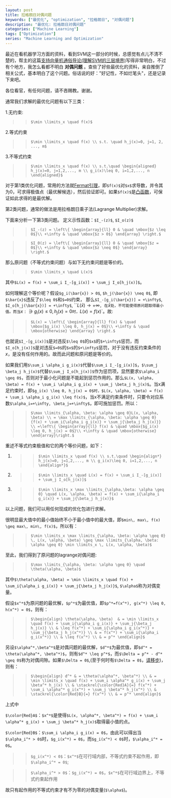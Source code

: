 ```yaml
---
layout: post
title: 拉格朗日对偶问题
keywords: ["最优化", "optimization", "拉格朗日", "对偶问题"]
description: "最优化: 拉格朗日对偶问题"
categories: ["Machine Learning"]
tags: ["Optimization"]
series: "Machine Learning and Optimization"
---
```


最近在看机器学习方面的资料，看到SVM这一部分的时候，总感觉有点儿不清不楚的，帮主的这篇[支持向量机通俗导论(理解SVM的三层境界)](http://blog.csdn.net/v_july_v/article/details/7624837)写得非常明白，不过有个地方，我怎么看都不明白 **对偶问题** 。查些了好些最优化的资料，亲自推倒了相关公式，基本明白了这个问题。俗话说的好："好记性，不如烂笔头"，还是记录下来吧。


各位看官，有任何问题，请不吝赐教。谢谢。


通常我们求解的最优化问题有以下三类：

1.无约束:

>>`$\min \limits_x \quad f(x)$`

2.等式约束

>>`$\min \limits_x \quad f(x) \\
s.t. \quad h_j(x)=0, j=1, 2, ..., m$`

3.不等式约束

>>`$\min \limits_x \quad f(x) \\
s.t.\quad \begin{aligned}
h_j(x)=0, j=1,2,..., m \\
g_i(x)\leq 0, i=1,2,..., n
\end{aligned}$`

对于第1类优化问题，常用的方法就[Fermat引理](http://zh.wikipedia.org/wiki/%E8%B4%B9%E9%A9%AC%E5%BC%95%E7%90%86)，即`$f(x)$`对`$x$`求导数，并令其为0，可求得极值点（最优解候选），然后验证即可。如果`$f(x)$`是[凸函数](http://zh.wikipedia.org/zh-cn/%E5%87%B8%E5%87%BD%E6%95%B0)，可保证如此求得的是最优解。

第2类问题，通常的做法是用拉格朗日乘子法(Lagrange Multiplier)求解。

下面来分析一下第3类问题。
定义示性函数：`$I_-(z)$`, `$I_o(z)$`

>>`$I_-(z) = \left\{ \begin{array}{ll}
0 & \quad \mbox{$z \leq 0$}\\
+\infty & \quad \mbox{$z > 0$}
\end{array} \right.$`

>>`$I_0(z) = \left\{ \begin{array}{ll}
0 & \quad \mbox{$z = 0$}\\
+\infty & \quad \mbox{$z \neq 0$}
\end{array} \right.$`

那么原问题（不等式约束问题）与如下无约束问题是等价的。

>>`$\min \limits_x \quad L(x)$`

其中`$L(x) = f(x) + \sum_i I_-[g_i(x)] + \sum_j I_o[h_j(x)]$`。

如何理解这个等价呢？假设`$g_i(\bar{x}) > 0$`, `$h_j(\bar{x}) \neq 0$`, 即`$\bar{x}$`违反了`$\leq 0$`和`$=0$`约束， 那么`$I_-[g_i(\bar{x})] = +\infty$`, `$I_o[h_j(\bar{x})] = +\infty$`, ``$L(\bar{x}) \to +\infty$`, 在`$\bar{x}$`处，不可能使得原问题取得最小值。而当`$x: \ni g_i(x) \leq 0, h_j(x) = 0$`时，`$L(x) = f(x)$`。故:

>>`$L(x) = \left\{ \begin{array}{ll}
f(x) & \quad \mbox{$g_i(x) \leq 0, h_j(x) = 0$}\\
+\infty & \quad \mbox{otherwise}
\end{array} \right.$`

也就说`$I_-[g_i(x)]$`是对违反`$\leq 0$`的`$x$`的`$+\infty$`惩罚，而`$I_o[h_j(x)]$`是对违反`$=0$`的`$x$`的`$+\infty$`惩罚，对于没有违反约束条件的$x$，是没有任何作用的。故而此问题和原问题是等价的。

如果我们用`$\sum_i \alpha_i g_i(x)$`代替`$\sum_i I_-[g_i(x)]$`，`$\sum_j \beta_j h_j(x)$`代替`$\sum_j I_o[h_j(x)]$`作为惩罚项，显然要求`$\alpha_i \geq 0$`，否则对于最小化问题是不能起到惩罚作用的。那么`$L(x, \alpha, \beta) = f(x) + \sum_i \alpha_i g_i(x) + \sum_j \beta_j h_j(x)$`。当x满足约束时，即`$g_i(x) \leq 0, h_j(x) = 0$时，$L(x, \alpha, \beta) = f(x) + \sum_i \alpha_i g_i(x) \leq f(x)$`，当x不满足约束条件时，只要令对应系数`$\alpha_i=+\infty, \beta_j=+\infty$`，即可施加惩罚。所以：

>>`$\max \limits_{\alpha, \beta: \alpha \geq 0}L(x, \alpha, \beta) \\
= \max \limits_{\alpha, \beta: \alpha \geq 0}{f(x) + \sum_i{\alpha_i g_i(x)} + \sum_j{\beta_j h_j(x)}} \\
=\left\{ \begin{array}{ll}
f(x) & \quad \mbox{$g_i(x) \leq 0, h_j(x) = 0$}\\
+\infty & \quad \mbox{otherwise}
\end{array}\right.$`

重述不等式约束极值和它的两个等价问题，如下：

1.	>>`$\min \limits_x \quad f(x) \\
s.t.\quad \begin{align*}
h_j(x)=0, j=1,2,..., m \\
g_i(x)\leq 0, i=1,2,..., n
\end{align*}$`

2.	>>`$\min \limits_x \quad L(x) = f(x) + \sum_i I_-[g_i(x)] + \sum_j I_o[h_j(x)]$`

3.	>>`$\min \limits_x \max \limits_{\alpha,\beta: \alpha \geq 0} \quad L(x, \alpha, \beta) = f(x) + \sum_i{\alpha_i g_i(x)} + \sum_j{\beta_j h_j(x)}$`

以上问题，我们可以用任何现成的优化包进行求解。

很明显最大值中的最小值始终不小于最小值中的最大值，即`$min\, max\, f(x) \geq max\, min\, f(x)$`，所以有：
>>`$\min \limits_x \max \limits_{\alpha, \beta: \alpha \geq 0} \, L(x, \alpha, \beta) \geq \max \limits_{\alpha, \beta: \alpha \geq 0} \min \limits_x \, L(x, \alpha, \beta)$`

至此，我们得到了原问题的lagrange对偶问题:

>>`$\max \limits_{\alpha, \beta: \alpha \geq 0} \quad \theta(\alpha, \beta)$`

其中`$\theta(\alpha, \beta) = \min \limits_x \quad f(x) + \sum_i{\alpha_i g_i(x)} + \sum_j{\beta_j h_j(x)}$`, `$\alpha$`称为对偶变量。

假设`$x^*$`为原问题的最优解，`$p^*$`为最优值，即`$p^*=f(x^*), g(x^*) \leq 0, h(x^*) = 0$`，则有：

>>`$\begin{align}
\theta(\alpha, \beta)  & = \min \limits_x \quad f(x) + \sum_i{\alpha_i g_i(x)} + \sum_j{\beta_j h_j(x)} \\
& \leq f(x^*) + \sum_i{\alpha_i g_i(x^*)} + \sum_j{\beta_j h_j(x^*)} \\
& = f(x^*) + \sum_i{\alpha_i g_i(x^*)} \\
& \leq f(x^*) \\
& = p^*
\end{align}$`

另设`$\alpha^*,\beta^*$`是对偶问题的最优解，`$d^*$`为最优值，即`$d^* = \theta(\alpha^*, \beta^*)$`，则有`$d^* \leq p^*$`，而`$\Delta = p^* - d^* \geq 0$`称为对偶间隙。如果`$\Delta = 0$`,(至于何时有`$\Delta = 0$`，[请移步](http://en.wikipedia.org/wiki/Karush%E2%80%93Kuhn%E2%80%93Tucker_conditions))，则有：

>>`$\begin{align}
d^* & = \theta(\alpha^*, \beta^*) \\
& = \min \limits_x \quad f(x) + \sum_i \alpha^* g_i(x) + \sum_j \beta^* h_j(x) \\
& \stackrel{\color{Red}A}{=} f(x^*) + \sum_i \alpha^* g_i(x^*) + \sum_j \beta^* h_j(x^*) \\
& \stackrel{\color{Red}B}{=} f(x^*) \\
& = p^*
\end{align}$`

上式中

`$\color{Red}A$`：`$x^*$`是使得`$L(x, \alpha^*, \beta^*) = f(x) + \sum_i \alpha^* g_i(x) + \sum_j \beta^* h_j(x)$`取得最小值的点。

`$\color{Red}B$`：`$\sum_i \alpha_i g_i(x) = 0$`，由此可以得出当`$\alpha_i^* > 0$`时，`$g_i(x^*) = 0$`，而`$g_i(x^*) < 0$`时，`$\alpha_i^* = 0$`。

>>`$g_i(x^*) < 0$`：`$x^*$`在可行域内部，不等式约束不起作用，即`$\alpha_i^* = 0$`;

>>`$\alpha_i^* > 0$`：`$g_i(x^*) = 0$`，`$x^*$`在可行域边界上，不等式约束起作用

故只有起作用的不等式约束才有不为零的对偶变量(`$\alpha$`)。
